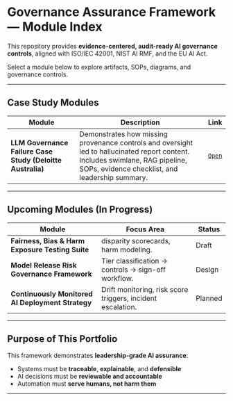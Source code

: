 #  Governance Assurance Framework — Module Index

This repository provides **evidence-centered, audit-ready AI governance controls**, aligned with ISO/IEC 42001, NIST AI RMF, and the EU AI Act.

Select a module below to explore artifacts, SOPs, diagrams, and governance controls.

---

##  Case Study Modules

| Module | Description | Link |
|-------|-------------|------|
| **LLM Governance Failure Case Study (Deloitte Australia)** | Demonstrates how missing provenance controls and oversight led to hallucinated report content. Includes swimlane, RAG pipeline, SOPs, evidence checklist, and leadership summary. | [`Open`](modules/governance-failure-analysis/deloitte-llm-hallucination-case/) |

---

##  Upcoming Modules (In Progress)

| Module | Focus Area | Status |
|------|------------|--------|
| **Fairness, Bias & Harm Exposure Testing Suite** | disparity scorecards, harm modeling. | Draft |
| **Model Release Risk Governance Framework** | Tier classification → controls → sign-off workflow. | Design |
| **Continuously Monitored AI Deployment Strategy** | Drift monitoring, risk score triggers, incident escalation. | Planned |

---

##  Purpose of This Portfolio

This framework demonstrates **leadership-grade AI assurance**:
- Systems must be **traceable**, **explainable**, and **defensible**
- AI decisions must be **reviewable and accountable**
- Automation must **serve humans, not harm them**

---

